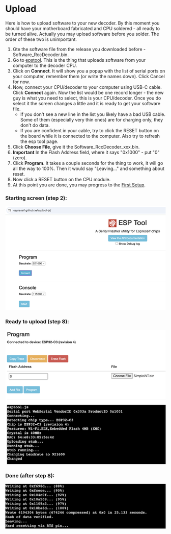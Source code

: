 # Upload

Here is how to upload software to your new decoder. By this moment you should have your motherboard fabricated and CPU soldered - all ready to be turned alive. Actually you may upload software before you solder. The order of these two is unimportant.


1. Gte the software file from the release you downloaded before - Software_RccDecoder.bin.
2. Go to [epstool](https://espressif.github.io/esptool-js/). This is the thing that uploads software from your computer to the decoder CPU.
3. Click on **Connect**. It will show you a popup with the list of serial ports on your computer, remember them (or write the names down). Click Cancel for now.
4. Now, connect your CPU/decoder to your computer using USB-C cable. Click **Connect** again. Now the list would be one record longer - the new guy is what you need to select, this is your CPU/decoder. Once you do select it the screen changes a little and it is ready to get your software file.
   - If you don't see a new line in the list you likely have a bad USB cable. Some of them (especially very thin ones) are for charging only, they don't do data.
   - If you are confident in your cable, try to click the RESET button on the board while it is connected to the computer. Also try to refresh the esp tool page. 
6. Click **Choose File**, give it the Software_RccDecoder_xxx.bin.
7. **Important** In the Flash Address field, where it says "0x1000" - put "0" (zero).
8. Click **Program**. It takes a couple seconds for the thing to work, it will go all the way to 100%. Then it would say "Leaving..." and something about reset.
9. Now click a RESET button on the CPU module.
10. At this point you are done, you may progress to the [First Setup](first_setup.md).


### Starting screen (step 2):
![start](image/esp_original_screen.png)

### Ready to upload (step 8):
![ready](image/esp_ready_program.png)

### Done (after step 8):
![done](image/esp_done.png)


